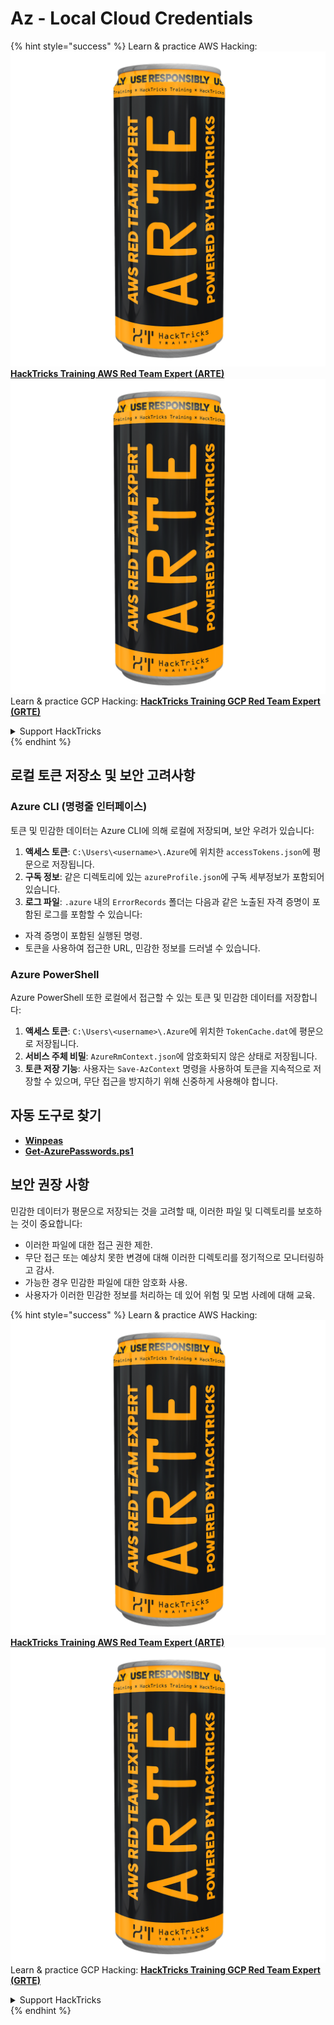# Az - Local Cloud Credentials

{% hint style="success" %}
Learn & practice AWS Hacking:<img src="../../../.gitbook/assets/image (1) (1) (1).png" alt="" data-size="line">[**HackTricks Training AWS Red Team Expert (ARTE)**](https://training.hacktricks.xyz/courses/arte)<img src="../../../.gitbook/assets/image (1) (1) (1).png" alt="" data-size="line">\
Learn & practice GCP Hacking: <img src="../../../.gitbook/assets/image (2).png" alt="" data-size="line">[**HackTricks Training GCP Red Team Expert (GRTE)**<img src="../../../.gitbook/assets/image (2).png" alt="" data-size="line">](https://training.hacktricks.xyz/courses/grte)

<details>

<summary>Support HackTricks</summary>

* Check the [**subscription plans**](https://github.com/sponsors/carlospolop)!
* **Join the** 💬 [**Discord group**](https://discord.gg/hRep4RUj7f) or the [**telegram group**](https://t.me/peass) or **follow** us on **Twitter** 🐦 [**@hacktricks\_live**](https://twitter.com/hacktricks_live)**.**
* **Share hacking tricks by submitting PRs to the** [**HackTricks**](https://github.com/carlospolop/hacktricks) and [**HackTricks Cloud**](https://github.com/carlospolop/hacktricks-cloud) github repos.

</details>
{% endhint %}

## 로컬 토큰 저장소 및 보안 고려사항

### Azure CLI (명령줄 인터페이스)

토큰 및 민감한 데이터는 Azure CLI에 의해 로컬에 저장되며, 보안 우려가 있습니다:

1. **액세스 토큰**: `C:\Users\<username>\.Azure`에 위치한 `accessTokens.json`에 평문으로 저장됩니다.
2. **구독 정보**: 같은 디렉토리에 있는 `azureProfile.json`에 구독 세부정보가 포함되어 있습니다.
3. **로그 파일**: `.azure` 내의 `ErrorRecords` 폴더는 다음과 같은 노출된 자격 증명이 포함된 로그를 포함할 수 있습니다:
* 자격 증명이 포함된 실행된 명령.
* 토큰을 사용하여 접근한 URL, 민감한 정보를 드러낼 수 있습니다.

### Azure PowerShell

Azure PowerShell 또한 로컬에서 접근할 수 있는 토큰 및 민감한 데이터를 저장합니다:

1. **액세스 토큰**: `C:\Users\<username>\.Azure`에 위치한 `TokenCache.dat`에 평문으로 저장됩니다.
2. **서비스 주체 비밀**: `AzureRmContext.json`에 암호화되지 않은 상태로 저장됩니다.
3. **토큰 저장 기능**: 사용자는 `Save-AzContext` 명령을 사용하여 토큰을 지속적으로 저장할 수 있으며, 무단 접근을 방지하기 위해 신중하게 사용해야 합니다.

## 자동 도구로 찾기

* [**Winpeas**](https://github.com/carlospolop/PEASS-ng/tree/master/winPEAS/winPEASexe)
* [**Get-AzurePasswords.ps1**](https://github.com/NetSPI/MicroBurst/blob/master/AzureRM/Get-AzurePasswords.ps1)

## 보안 권장 사항

민감한 데이터가 평문으로 저장되는 것을 고려할 때, 이러한 파일 및 디렉토리를 보호하는 것이 중요합니다:

* 이러한 파일에 대한 접근 권한 제한.
* 무단 접근 또는 예상치 못한 변경에 대해 이러한 디렉토리를 정기적으로 모니터링하고 감사.
* 가능한 경우 민감한 파일에 대한 암호화 사용.
* 사용자가 이러한 민감한 정보를 처리하는 데 있어 위험 및 모범 사례에 대해 교육. 

{% hint style="success" %}
Learn & practice AWS Hacking:<img src="../../../.gitbook/assets/image (1) (1) (1).png" alt="" data-size="line">[**HackTricks Training AWS Red Team Expert (ARTE)**](https://training.hacktricks.xyz/courses/arte)<img src="../../../.gitbook/assets/image (1) (1) (1).png" alt="" data-size="line">\
Learn & practice GCP Hacking: <img src="../../../.gitbook/assets/image (2).png" alt="" data-size="line">[**HackTricks Training GCP Red Team Expert (GRTE)**<img src="../../../.gitbook/assets/image (2).png" alt="" data-size="line">](https://training.hacktricks.xyz/courses/grte)

<details>

<summary>Support HackTricks</summary>

* Check the [**subscription plans**](https://github.com/sponsors/carlospolop)!
* **Join the** 💬 [**Discord group**](https://discord.gg/hRep4RUj7f) or the [**telegram group**](https://t.me/peass) or **follow** us on **Twitter** 🐦 [**@hacktricks\_live**](https://twitter.com/hacktricks_live)**.**
* **Share hacking tricks by submitting PRs to the** [**HackTricks**](https://github.com/carlospolop/hacktricks) and [**HackTricks Cloud**](https://github.com/carlospolop/hacktricks-cloud) github repos.

</details>
{% endhint %}
